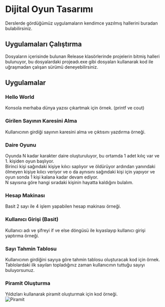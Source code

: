 # Dijital Oyun Tasarımı
Derslerde gördüğümüz uygulamaların kendimce yazılmış hallerini buradan bulabilirsiniz.

## Uygulamaları Çalıştırma 
Dosyaların içerisinde bulunan Release klasörlerinde projelerin bitmiş halleri bulunuyor, bu dosyalardaki projeadı.exe gibi dosyaları kullanarak kod ile uğraşmadan çalışan sürümü deneyebilirsiniz.

## Uygulamalar
### Hello World
Konsola merhaba dünya yazısı çıkartmak için örnek. (printf ve cout)

### Girilen Sayının Karesini Alma
Kullanıcının girdiği sayının karesini alma ve çıktısını yazdırma örneği.

### Daire Oyunu
Oyunda N kadar karakter daire oluşturuluyor, bu ortamda 1 adet kılıç var ve 1. kişiden oyun başlıyor. <br>
Birinci kişi sağındaki kişiye kılıcı saplıyor ve öldürüyor ardından yanındaki ölmeyen kişiye kılıcı veriyor ve o da aynısını sağındaki kişi için yapıyor ve oyun sonda 1 kişi kalana kadar devam ediyor.
<br>N sayısına göre hangi sıradaki kişinin hayatta kaldığını bulalım.

### Hesap Makinası
Basit 2 sayı ile 4 işlem yapabilen hesap makinası örneği.

### Kullanıcı Girişi (Basit)
Kullanıcı adı ve şifreyi if ve else döngüsü ile kıyaslayıp kullanıcı girişi yaptırma örneği.

### Sayı Tahmin Tablosu
Kullanıcının girdiğini sayıya göre tahmin tablosu oluşturacak kod için örnek. <br>
Tablolardaki ilk sayıları topladığınız zaman kullanıcının tuttuğu sayıyı buluyorsunuz.

### Piramit Oluşturma
Yıldızları kullanarak piramit oluşturmak için kod örneği. <br>
![Piramit](https://user-images.githubusercontent.com/6907029/66074988-3417aa80-e563-11e9-80ad-b71192f56e37.PNG)
